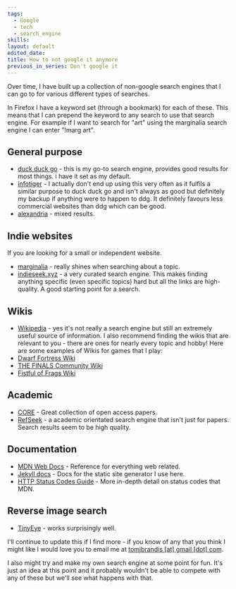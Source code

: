 ```yaml
---
tags:
  - Google
  - tech
  - search_engine
skills: 
layout: default
edited_date: 
title: How to not google it anymore
previous_in_series: Don't google it
---
```

Over time, I have built up a collection of non-google search engines that I can go to for various different types of searches.

In Firefox I have a keyword set (through a bookmark) for each of these. This means that I can prepend the keyword to any search to use that search engine. For example if I want to search for "art" using the marginalia search engine I can enter "!marg art".
## General purpose
- [duck duck go](https://duckduckgo.com/) - this is my go-to search engine, provides good results for most things. i have it set as my default.
- [infotiger](https://infotiger.com/) - I actually don't end up using this very often as it fulfils a similar purpose to duck duck go and isn't always as good but definitely my backup if anything were to happen to ddg. It definitely favours less commercial websites than ddg which can be good.
- [alexandria](https://www.alexandria.org/) - mixed results.

## Indie websites
If you are looking for a small or independent website.
- [marginalia](https://search.marginalia.nu/) - really shines when searching about a topic.
- [indieseek.xyz](https://indieseek.xyz/links/search.php) - a very curated search engine. This makes finding anything specific (even specific topics) hard but all the links are high-quality. A good starting point for a search.

## Wikis
- [Wikipedia](https://en.wikipedia.org) - yes it's not really a search engine but still an extremely useful source of information.
I also recommend finding the wikis that are relevant to you - there are ones for nearly every topic and hobby! Here are some examples of Wikis for games that I play:
- [Dwarf Fortress Wiki](https://dwarffortresswiki.org/)
- [THE FINALS Community Wiki](https://www.thefinals.wiki/wiki/Main_Page) 
- [Fistful of Frags Wiki](https://breezewiki.pussthecat.org/fistful-of-frags/wiki/Fistful_of_Frags_Wiki) 

## Academic
- [CORE](https://core.ac.uk/) - Great collection of open access papers.
- [RefSeek](https://www.refseek.com/) - a academic orientated search engine that isn't just for papers. Search results seem to be high quality.

## Documentation
- [MDN Web Docs](https://developer.mozilla.org) - Reference for everything web related.
- [Jekyll docs](https://jekyllrb.com/docs) - Docs for the static site generator I use here.
- [HTTP Status Codes Guide](https://httpguides.com/) - More in-depth detail on status codes that MDN.

## Reverse image search
- [TinyEye](https://tineye.com/) - works surprisingly well.


I'll continue to update this if I find more - if you know of any that you think I might like I would love you to email me at [tomjbrandis [at] gmail [dot] com](mailto:tomjbrandis@gmail.com).

I also might try and make my own search engine at some point for fun. It's just an idea at this point and it probably wouldn't be able to compete with any of these but we'll see what happens with that.
